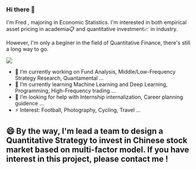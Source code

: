 ### Hi there 👋 
I'm Fred , majoring in Economic Statistics. I'm interested in both empirical asset pricing in academia📋 and quantitative investment📈 in industry.

However, I'm only a beginer in the field of Quantitative Finance, there's still a long way to go.



![](https://github-readme-stats.vercel.app/api?username=Barca0412)


- 🔭 I’m currently working on Fund Analysis, Middle/Low-Frequency Strategy Research, Quantamental ...
- 🌱 I’m currently learning Machine Learning and Deep Learning, Programming, High-Frequency trading ...
- 🤔 I’m looking for help with Internship internalization, Career planning guidence ...
- ⚡ Interest: Football, Photography, Cycling, Travel ...


## 😄 By the way, I'm lead a team to design a Quantitative Strategy to invest in Chinese stock market based on multi-factor model. If you have interest in this project, please contact me !





<!--
**Barca0412/Barca0412** is a ✨ _special_ ✨ repository because its `README.md` (this file) appears on your GitHub profile.

Here are some ideas to get you started:

- 🔭 I’m currently working on ...
- 🌱 I’m currently learning ...
- 👯 I’m looking to collaborate on ...
- 🤔 I’m looking for help with ...
- 💬 Ask me about ...
- 📫 How to reach me: ...
- 😄 Pronouns: ...
- ⚡ Fun fact: ...
-->
